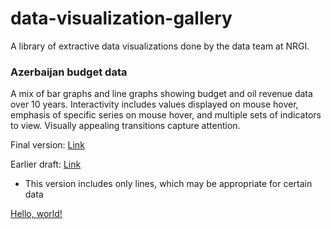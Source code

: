 # data-visualization-gallery

A library of extractive data visualizations done by the data team at NRGI.


### Azerbaijan budget data
A mix of bar graphs and line graphs showing budget and oil revenue data over 10 years. Interactivity includes values displayed on mouse hover, emphasis of specific series on mouse hover, and multiple sets of indicators to view. Visually appealing transitions capture attention.

Final version: [Link](http://nrgi.github.io/D3/AZ/AZ_stacked.html)

Earlier draft: [Link](http://nrgi.github.io/D3/AZ/AZ_indicators.html)
* This version includes only lines, which may be appropriate for certain data


<a href="http://example.com/" target="_blank">Hello, world!</a>








